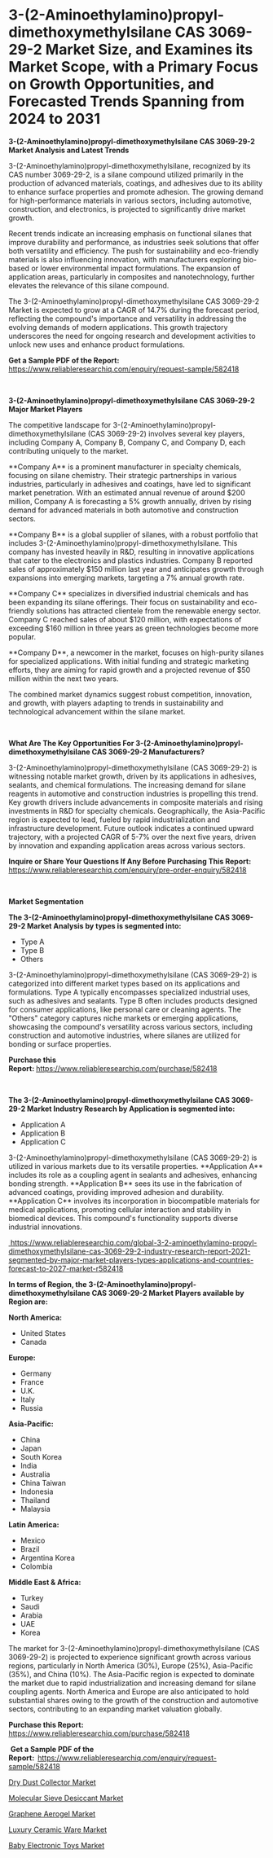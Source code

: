 <p><h1>3-(2-Aminoethylamino)propyl-dimethoxymethylsilane CAS 3069-29-2 Market Size, and Examines its Market Scope, with a Primary Focus on Growth Opportunities, and Forecasted Trends Spanning from 2024 to 2031</h1></p><p><strong>3-(2-Aminoethylamino)propyl-dimethoxymethylsilane CAS 3069-29-2 Market Analysis and Latest Trends</strong></p>
<p><p>3-(2-Aminoethylamino)propyl-dimethoxymethylsilane, recognized by its CAS number 3069-29-2, is a silane compound utilized primarily in the production of advanced materials, coatings, and adhesives due to its ability to enhance surface properties and promote adhesion. The growing demand for high-performance materials in various sectors, including automotive, construction, and electronics, is projected to significantly drive market growth.</p><p>Recent trends indicate an increasing emphasis on functional silanes that improve durability and performance, as industries seek solutions that offer both versatility and efficiency. The push for sustainability and eco-friendly materials is also influencing innovation, with manufacturers exploring bio-based or lower environmental impact formulations. The expansion of application areas, particularly in composites and nanotechnology, further elevates the relevance of this silane compound. </p><p>The 3-(2-Aminoethylamino)propyl-dimethoxymethylsilane CAS 3069-29-2 Market is expected to grow at a CAGR of 14.7% during the forecast period, reflecting the compound's importance and versatility in addressing the evolving demands of modern applications. This growth trajectory underscores the need for ongoing research and development activities to unlock new uses and enhance product formulations.</p></p>
<p><strong>Get a Sample PDF of the Report:&nbsp;</strong> <a href="https://www.reliableresearchiq.com/enquiry/request-sample/582418?utm_campaign=1117&utm_medium=2&utm_source=Github&utm_content=ia&utm_term=27092024&utm_id=3-2-aminoethylaminopropyl-dimethoxymethylsilane-cas-3069-29-2">https://www.reliableresearchiq.com/enquiry/request-sample/582418</a></p>
<p>&nbsp;</p>
<p><strong>3-(2-Aminoethylamino)propyl-dimethoxymethylsilane CAS 3069-29-2 Major Market Players</strong></p>
<p><p>The competitive landscape for 3-(2-Aminoethylamino)propyl-dimethoxymethylsilane (CAS 3069-29-2) involves several key players, including Company A, Company B, Company C, and Company D, each contributing uniquely to the market.</p><p>**Company A** is a prominent manufacturer in specialty chemicals, focusing on silane chemistry. Their strategic partnerships in various industries, particularly in adhesives and coatings, have led to significant market penetration. With an estimated annual revenue of around $200 million, Company A is forecasting a 5% growth annually, driven by rising demand for advanced materials in both automotive and construction sectors.</p><p>**Company B** is a global supplier of silanes, with a robust portfolio that includes 3-(2-Aminoethylamino)propyl-dimethoxymethylsilane. This company has invested heavily in R&D, resulting in innovative applications that cater to the electronics and plastics industries. Company B reported sales of approximately $150 million last year and anticipates growth through expansions into emerging markets, targeting a 7% annual growth rate.</p><p>**Company C** specializes in diversified industrial chemicals and has been expanding its silane offerings. Their focus on sustainability and eco-friendly solutions has attracted clientele from the renewable energy sector. Company C reached sales of about $120 million, with expectations of exceeding $160 million in three years as green technologies become more popular.</p><p>**Company D**, a newcomer in the market, focuses on high-purity silanes for specialized applications. With initial funding and strategic marketing efforts, they are aiming for rapid growth and a projected revenue of $50 million within the next two years.</p><p>The combined market dynamics suggest robust competition, innovation, and growth, with players adapting to trends in sustainability and technological advancement within the silane market.</p></p>
<p>&nbsp;</p>
<p><strong>What Are The Key Opportunities For 3-(2-Aminoethylamino)propyl-dimethoxymethylsilane CAS 3069-29-2 Manufacturers?</strong></p>
<p><p>3-(2-Aminoethylamino)propyl-dimethoxymethylsilane (CAS 3069-29-2) is witnessing notable market growth, driven by its applications in adhesives, sealants, and chemical formulations. The increasing demand for silane reagents in automotive and construction industries is propelling this trend. Key growth drivers include advancements in composite materials and rising investments in R&D for specialty chemicals. Geographically, the Asia-Pacific region is expected to lead, fueled by rapid industrialization and infrastructure development. Future outlook indicates a continued upward trajectory, with a projected CAGR of 5-7% over the next five years, driven by innovation and expanding application areas across various sectors.</p></p>
<p><strong>Inquire or Share Your Questions If Any Before Purchasing This Report:</strong> <a href="https://www.reliableresearchiq.com/enquiry/pre-order-enquiry/582418?utm_campaign=1117&utm_medium=2&utm_source=Github&utm_content=ia&utm_term=27092024&utm_id=3-2-aminoethylaminopropyl-dimethoxymethylsilane-cas-3069-29-2">https://www.reliableresearchiq.com/enquiry/pre-order-enquiry/582418</a></p>
<p>&nbsp;</p>
<p><strong>Market Segmentation</strong></p>
<p><strong>The 3-(2-Aminoethylamino)propyl-dimethoxymethylsilane CAS 3069-29-2 Market Analysis by types is segmented into:</strong></p>
<p><ul><li>Type A</li><li>Type B</li><li>Others</li></ul></p>
<p><p>3-(2-Aminoethylamino)propyl-dimethoxymethylsilane (CAS 3069-29-2) is categorized into different market types based on its applications and formulations. Type A typically encompasses specialized industrial uses, such as adhesives and sealants. Type B often includes products designed for consumer applications, like personal care or cleaning agents. The "Others" category captures niche markets or emerging applications, showcasing the compound's versatility across various sectors, including construction and automotive industries, where silanes are utilized for bonding or surface properties.</p></p>
<p><strong>Purchase this Report:&nbsp;</strong><a href="https://www.reliableresearchiq.com/purchase/582418?utm_campaign=1117&utm_medium=2&utm_source=Github&utm_content=ia&utm_term=27092024&utm_id=3-2-aminoethylaminopropyl-dimethoxymethylsilane-cas-3069-29-2">https://www.reliableresearchiq.com/purchase/582418</a></p>
<p>&nbsp;</p>
<p><strong>The 3-(2-Aminoethylamino)propyl-dimethoxymethylsilane CAS 3069-29-2 Market Industry Research by Application is segmented into:</strong></p>
<p><ul><li>Application A</li><li>Application B</li><li>Application C</li></ul></p>
<p><p>3-(2-Aminoethylamino)propyl-dimethoxymethylsilane (CAS 3069-29-2) is utilized in various markets due to its versatile properties. **Application A** includes its role as a coupling agent in sealants and adhesives, enhancing bonding strength. **Application B** sees its use in the fabrication of advanced coatings, providing improved adhesion and durability. **Application C** involves its incorporation in biocompatible materials for medical applications, promoting cellular interaction and stability in biomedical devices. This compound's functionality supports diverse industrial innovations.</p></p>
<p><a href="https://www.reliableresearchiq.com/global-3-2-aminoethylamino-propyl-dimethoxymethylsilane-cas-3069-29-2-industry-research-report-2021-segmented-by-major-market-players-types-applications-and-countries-forecast-to-2027-market-r582418?utm_campaign=1117&utm_medium=2&utm_source=Github&utm_content=ia&utm_term=27092024&utm_id=3-2-aminoethylaminopropyl-dimethoxymethylsilane-cas-3069-29-2">&nbsp;https://www.reliableresearchiq.com/global-3-2-aminoethylamino-propyl-dimethoxymethylsilane-cas-3069-29-2-industry-research-report-2021-segmented-by-major-market-players-types-applications-and-countries-forecast-to-2027-market-r582418</a></p>
<p><strong>In terms of Region, the 3-(2-Aminoethylamino)propyl-dimethoxymethylsilane CAS 3069-29-2 Market Players available by Region are:</strong></p>
<p>
    <p> <strong> North America: </strong>
        <ul>
            <li>United States</li>
            <li>Canada</li>
        </ul>
        </p> 
    <p> <strong> Europe: </strong>
        <ul>
            <li>Germany</li>
            <li>France</li>
            <li>U.K.</li>
            <li>Italy</li>
            <li>Russia</li>
        </ul>
        </p> 
    <p> <strong> Asia-Pacific: </strong>
        <ul>
            <li>China</li>
            <li>Japan</li>
            <li>South Korea</li>
            <li>India</li>
            <li>Australia</li>
            <li>China Taiwan</li>
            <li>Indonesia</li>
            <li>Thailand</li>
            <li>Malaysia</li>
        </ul>
        </p> 
    <p> <strong> Latin America: </strong>
        <ul>
            <li>Mexico</li>
            <li>Brazil</li>
            <li>Argentina Korea</li>
            <li>Colombia</li>
        </ul>
        </p> 
    <p> <strong> Middle East & Africa: </strong>
        <ul>
            <li>Turkey</li>
            <li>Saudi</li>
            <li>Arabia</li>
            <li>UAE</li>
            <li>Korea</li>
        </ul>
    </p>
    </p>
<p><p>The market for 3-(2-Aminoethylamino)propyl-dimethoxymethylsilane (CAS 3069-29-2) is projected to experience significant growth across various regions, particularly in North America (30%), Europe (25%), Asia-Pacific (35%), and China (10%). The Asia-Pacific region is expected to dominate the market due to rapid industrialization and increasing demand for silane coupling agents. North America and Europe are also anticipated to hold substantial shares owing to the growth of the construction and automotive sectors, contributing to an expanding market valuation globally.</p></p>
<p><strong>Purchase this Report: </strong><a href="https://www.reliableresearchiq.com/purchase/582418?utm_campaign=1117&utm_medium=2&utm_source=Github&utm_content=ia&utm_term=27092024&utm_id=3-2-aminoethylaminopropyl-dimethoxymethylsilane-cas-3069-29-2">https://www.reliableresearchiq.com/purchase/582418</a></p>
<p>&nbsp;<strong>Get a Sample PDF of the Report:&nbsp;&nbsp;</strong><a href="https://www.reliableresearchiq.com/enquiry/request-sample/582418?utm_campaign=1117&utm_medium=2&utm_source=Github&utm_content=ia&utm_term=27092024&utm_id=3-2-aminoethylaminopropyl-dimethoxymethylsilane-cas-3069-29-2">https://www.reliableresearchiq.com/enquiry/request-sample/582418</a></p>
<p><strong></strong></p>
<p><p><a href="https://github.com/indrystar/Market-Research-Report-List-5/blob/main/dry-dust-collector-market.md?utm_campaign=1117&utm_medium=2&utm_source=Github&utm_content=ia&utm_term=27092024&utm_id=3-2-aminoethylaminopropyl-dimethoxymethylsilane-cas-3069-29-2">Dry Dust Collector Market</a></p><p><a href="https://www.linkedin.com/pulse/global-molecular-sieve-desiccant-market-exploring-share-ybthc?utm_campaign=1117&utm_medium=2&utm_source=Github&utm_content=ia&utm_term=27092024&utm_id=3-2-aminoethylaminopropyl-dimethoxymethylsilane-cas-3069-29-2">Molecular Sieve Desiccant Market</a></p><p><a href="https://www.linkedin.com/pulse/graphene-aerogel-market-forecasts-trends-impact-analysis-cvwec?utm_campaign=1117&utm_medium=2&utm_source=Github&utm_content=ia&utm_term=27092024&utm_id=3-2-aminoethylaminopropyl-dimethoxymethylsilane-cas-3069-29-2">Graphene Aerogel Market</a></p><p><a href="https://issuu.com/reportprime-2/docs/luxury-ceramic-ware-market-size-203_296c845f649d99?utm_campaign=1117&utm_medium=2&utm_source=Github&utm_content=ia&utm_term=27092024&utm_id=3-2-aminoethylaminopropyl-dimethoxymethylsilane-cas-3069-29-2">Luxury Ceramic Ware Market</a></p><p><a href="https://github.com/LoretaDushku585/Market-Research-Report-List-1/blob/main/baby-electronic-toys-market.md?utm_campaign=1117&utm_medium=2&utm_source=Github&utm_content=ia&utm_term=27092024&utm_id=3-2-aminoethylaminopropyl-dimethoxymethylsilane-cas-3069-29-2">Baby Electronic Toys Market</a></p></p>